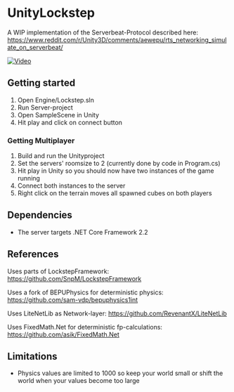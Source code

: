 # UnityLockstep

A WIP implementation of the Serverbeat-Protocol described here: https://www.reddit.com/r/Unity3D/comments/aewepu/rts_networking_simulate_on_serverbeat/

[![Video](http://img.youtube.com/vi/bNwlnO4BzFw/0.jpg)](https://www.youtube.com/watch?v=bNwlnO4BzFw "UnityLockstep")

## Getting started

1. Open Engine/Lockstep.sln
2. Run Server-project
3. Open SampleScene in Unity
4. Hit play and click on connect button
   
### Getting Multiplayer

1. Build and run the Unityproject
2. Set the servers' roomsize to 2 (currently done by code in Program.cs)
3. Hit play in Unity so you should now have two instances of the game running
4. Connect both instances to the server
5. Right click on the terrain moves all spawned cubes on both players

## Dependencies

- The server targets .NET Core Framework 2.2

## References

Uses parts of LockstepFramework:
<https://github.com/SnpM/LockstepFramework>

Uses a fork of BEPUPhysics for deterministic physics:
<https://github.com/sam-vdp/bepuphysics1int> 

Uses LiteNetLib as Network-layer:
<https://github.com/RevenantX/LiteNetLib>

Uses FixedMath.Net for deterministic fp-calculations:
<https://github.com/asik/FixedMath.Net>

## Limitations

- Physics values are limited to 1000 so keep your world small or shift the world when your values become too large